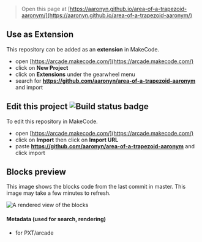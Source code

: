  


> Open this page at [https://aaronyn.github.io/area-of-a-trapezoid-aaronym/](https://aaronyn.github.io/area-of-a-trapezoid-aaronym/)

## Use as Extension

This repository can be added as an **extension** in MakeCode.

* open [https://arcade.makecode.com/](https://arcade.makecode.com/)
* click on **New Project**
* click on **Extensions** under the gearwheel menu
* search for **https://github.com/aaronyn/area-of-a-trapezoid-aaronym** and import

## Edit this project ![Build status badge](https://github.com/aaronyn/area-of-a-trapezoid-aaronym/workflows/MakeCode/badge.svg)

To edit this repository in MakeCode.

* open [https://arcade.makecode.com/](https://arcade.makecode.com/)
* click on **Import** then click on **Import URL**
* paste **https://github.com/aaronyn/area-of-a-trapezoid-aaronym** and click import

## Blocks preview

This image shows the blocks code from the last commit in master.
This image may take a few minutes to refresh.

![A rendered view of the blocks](https://github.com/aaronyn/area-of-a-trapezoid-aaronym/raw/master/.github/makecode/blocks.png)

#### Metadata (used for search, rendering)

* for PXT/arcade
<script src="https://makecode.com/gh-pages-embed.js"></script><script>makeCodeRender("{{ site.makecode.home_url }}", "{{ site.github.owner_name }}/{{ site.github.repository_name }}");</script>
